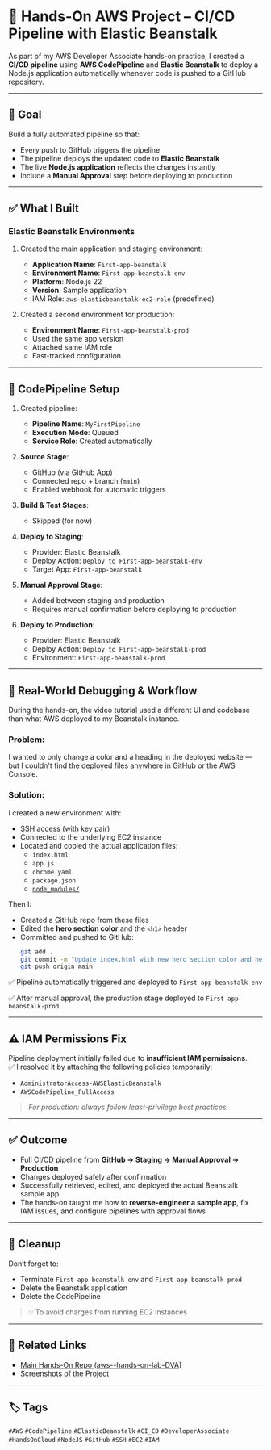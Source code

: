 # 🚀 Hands-On AWS Project – CI/CD Pipeline with Elastic Beanstalk

As part of my AWS Developer Associate hands-on practice, I created a **CI/CD pipeline** using **AWS CodePipeline** and **Elastic Beanstalk** to deploy a Node.js application automatically whenever code is pushed to a GitHub repository.

---

## 🎯 Goal

Build a fully automated pipeline so that:
- Every push to GitHub triggers the pipeline
- The pipeline deploys the updated code to **Elastic Beanstalk**
- The live **Node.js application** reflects the changes instantly
- Include a **Manual Approval** step before deploying to production

---

## ✅ What I Built

### Elastic Beanstalk Environments

1. Created the main application and staging environment:
   - **Application Name**: `First-app-beanstalk`
   - **Environment Name**: `First-app-beanstalk-env`
   - **Platform**: Node.js 22
   - **Version**: Sample application
   - IAM Role: `aws-elasticbeanstalk-ec2-role` (predefined)

2. Created a second environment for production:
   - **Environment Name**: `First-app-beanstalk-prod`
   - Used the same app version
   - Attached same IAM role
   - Fast-tracked configuration

---

## 🔄 CodePipeline Setup

1. Created pipeline:
   - **Pipeline Name**: `MyFirstPipeline`
   - **Execution Mode**: Queued
   - **Service Role**: Created automatically

2. **Source Stage**:
   - GitHub (via GitHub App)
   - Connected repo + branch (`main`)
   - Enabled webhook for automatic triggers

3. **Build & Test Stages**:
   - Skipped (for now)

4. **Deploy to Staging**:
   - Provider: Elastic Beanstalk
   - Deploy Action: `Deploy to First-app-beanstalk-env`
   - Target App: `First-app-beanstalk`

5. **Manual Approval Stage**:
   - Added between staging and production
   - Requires manual confirmation before deploying to production

6. **Deploy to Production**:
   - Provider: Elastic Beanstalk
   - Deploy Action: `Deploy to First-app-beanstalk-prod`
   - Environment: `First-app-beanstalk-prod`

---

## 🧠 Real-World Debugging & Workflow

During the hands-on, the video tutorial used a different UI and codebase than what AWS deployed to my Beanstalk instance.

### Problem:
I wanted to only change a color and a heading in the deployed website — but I couldn't find the deployed files anywhere in GitHub or the AWS Console.

### Solution:
I created a new environment with:
- SSH access (with key pair)
- Connected to the underlying EC2 instance
- Located and copied the actual application files:
  - `index.html`
  - `app.js`
  - `chrome.yaml`
  - `package.json`
  - [`node_modules/`](nodejs-v2-blue)

Then I:
- Created a GitHub repo from these files
- Edited the **hero section color** and the `<h1>` header
- Committed and pushed to GitHub:
  ```bash
  git add .
  git commit -m "Update index.html with new hero section color and header text"
  git push origin main
  ```
✅ Pipeline automatically triggered and deployed to `First-app-beanstalk-env`

✅ After manual approval, the production stage deployed to `First-app-beanstalk-prod`

---

## ⚠️ IAM Permissions Fix

Pipeline deployment initially failed due to **insufficient IAM permissions**.  
✅ I resolved it by attaching the following policies temporarily:

- `AdministratorAccess-AWSElasticBeanstalk`
- `AWSCodePipeline_FullAccess`

> *For production: always follow least-privilege best practices.*

---

## ✅ Outcome

- Full CI/CD pipeline from **GitHub → Staging → Manual Approval → Production**
- Changes deployed safely after confirmation
- Successfully retrieved, edited, and deployed the actual Beanstalk sample app
- The hands-on taught me how to **reverse-engineer a sample app**, fix IAM issues, and configure pipelines with approval flows

---

## 🧼 Cleanup

Don’t forget to:
- Terminate `First-app-beanstalk-env` and `First-app-beanstalk-prod`
- Delete the Beanstalk application
- Delete the CodePipeline

> 💡 To avoid charges from running EC2 instances

---

## 🔗 Related Links

- [Main Hands-On Repo (aws--hands-on-lab-DVA)](https://github.com/MilosFaktor/aws--hands-on-lab-DVA)
- [Screenshots of the Project](Screenshots/)

---

## 🏷️ Tags

`#AWS` `#CodePipeline` `#ElasticBeanstalk` `#CI_CD` `#DeveloperAssociate` `#HandsOnCloud` `#NodeJS` `#GitHub` `#SSH` `#EC2` `#IAM`